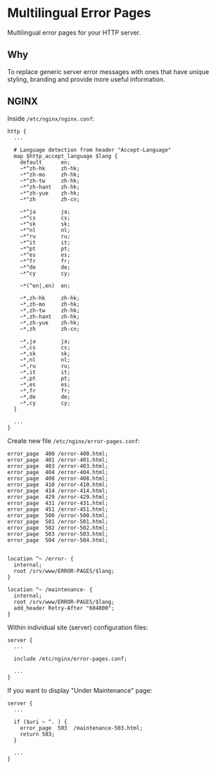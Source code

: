 # Multilingual Error Pages
Multilingual error pages for your HTTP server.

## Why
To replace generic server error messages with ones that have unique styling, branding and provide more useful information.

## NGINX
Inside `/etc/nginx/nginx.conf`:
```
http {
  ...

  # Language detection from header "Accept-Language"
  map $http_accept_language $lang {
    default      en;
    ~*^zh-hk     zh-hk;
    ~*^zh-mo     zh-hk;
    ~*^zh-tw     zh-hk;
    ~*^zh-hant   zh-hk;
    ~*^zh-yue    zh-hk;
    ~*^zh        zh-cn;

    ~*^ja        ja;
    ~*^cs        cs;
    ~*^sk        sk;
    ~*^nl        nl;
    ~*^ru        ru;
    ~*^it        it;
    ~*^pt        pt;
    ~*^es        es;
    ~*^fr        fr;
    ~*^de        de;
    ~*^cy        cy;

    ~*(^en|,en)  en;

    ~*,zh-hk     zh-hk;
    ~*,zh-mo     zh-hk;
    ~*,zh-tw     zh-hk;
    ~*,zh-hant   zh-hk;
    ~*,zh-yue    zh-hk;
    ~*,zh        zh-cn;

    ~*,ja        ja;
    ~*,cs        cs;
    ~*,sk        sk;
    ~*,nl        nl;
    ~*,ru        ru;
    ~*,it        it;
    ~*,pt        pt;
    ~*,es        es;
    ~*,fr        fr;
    ~*,de        de;
    ~*,cy        cy;
  }

  ...
}
```

Create new file `/etc/nginx/error-pages.conf`:
```
error_page  400 /error-400.html;
error_page  401 /error-401.html;
error_page  403 /error-403.html;
error_page  404 /error-404.html;
error_page  408 /error-408.html;
error_page  410 /error-410.html;
error_page  414 /error-414.html;
error_page  429 /error-429.html;
error_page  431 /error-431.html;
error_page  451 /error-451.html;
error_page  500 /error-500.html;
error_page  501 /error-501.html;
error_page  502 /error-502.html;
error_page  503 /error-503.html;
error_page  504 /error-504.html;


location ^~ /error- {
  internal;
  root /srv/www/ERROR-PAGES/$lang;
}

location ^~ /maintenance- {
  internal;
  root /srv/www/ERROR-PAGES/$lang;
  add_header Retry-After "604800";
}
```

Within individual site (server) configuration files:
```
server {
  ...

  include /etc/nginx/error-pages.conf;

  ...
}
```

If you want to display "Under Maintenance" page:
```
server {
  ...

  if ($uri ~ ^. ) {
    error_page  503  /maintenance-503.html;
    return 503;
  }

  ...
}
```
